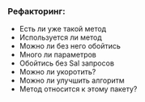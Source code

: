 ### Рефакторинг:
  - Есть ли уже такой метод
  - Используется ли метод
  - Можно ли без него обойтись
  - Много ли параметров
  - Обойтись без Sal запросов
  - Можно ли укоротить?
  - Можно ли улучшить алгоритм
  - Метод относится к этому пакету?